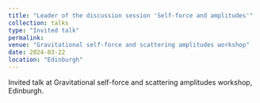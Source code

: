 ```yaml
---
title: "Leader of the discussion session 'Self-force and amplitudes'"
collection: talks
type: "Invited talk"
permalink:
venue: "Gravitational self-force and scattering amplitudes workshop"
date: 2024-03-22
location: "Edinburgh"
---
```


Invited talk at Gravitational self-force and scattering amplitudes workshop, Edinburgh.
